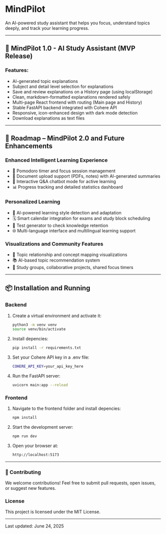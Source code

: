 # MindPilot

An AI-powered study assistant that helps you focus, understand topics deeply, and track your learning progress.

---

## 🚀 MindPilot 1.0 - AI Study Assistant (MVP Release)

### Features:
- AI-generated topic explanations
- Subject and detail level selection for explanations
- Save and review explanations on a History page (using localStorage)
- Clean, markdown-formatted explanations rendered safely
- Multi-page React frontend with routing (Main page and History)
- Stable FastAPI backend integrated with Cohere API
- Responsive, icon-enhanced design with dark mode detection
- Download explanations as text files

---

## 📅 Roadmap – MindPilot 2.0 and Future Enhancements

### Enhanced Intelligent Learning Experience
- 🎯 Pomodoro timer and focus session management
- 📄 Document upload support (PDFs, notes) with AI-generated summaries
- 💬 Interactive Q&A chatbot mode for active learning
- 📊 Progress tracking and detailed statistics dashboard

### Personalized Learning
- 🧠 AI-powered learning style detection and adaptation
- 🗓️ Smart calendar integration for exams and study block scheduling
- 📝 Test generator to check knowledge retention
- 🌐 Multi-language interface and multilingual learning support

### Visualizations and Community Features
- 🔗 Topic relationship and concept mapping visualizations
- 📚 AI-based topic recommendation system
- 👥 Study groups, collaborative projects, shared focus timers

---

## 📦 Installation and Running

### Backend

1. Create a virtual environment and activate it:
   ```bash
   python3 -m venv venv
   source venv/bin/activate

2. Install depencies:
    ```bash
    pip install -r requirements.txt
    ```
3. Set your Cohere API key in a .env file:
    ```bash
    COHERE_API_KEY=your_api_key_here
    ```
4. Run the FastAPI server:
    ```bash
    uvicorn main:app --reload
    ```
### Frontend

1. Navigate to the frontend folder and install depencies:
    ```bash 
    npm install
    ```

2. Start the development server:
    ```bash 
    npm run dev
    ```

3. Open your browser at:
    ```bash 
    http://localhost:5173
    ```

---

### 🤝 Contributing

We welcome contributions! Feel free to submit pull requests, open issues, or suggest new features.

### License

This project is licensed under the MIT License.

---

Last updated: June 24, 2025



